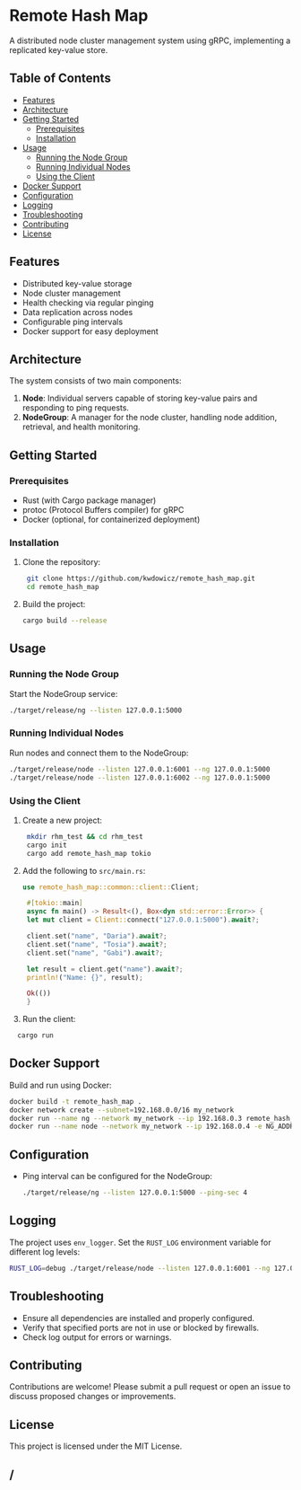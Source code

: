 # Remote Hash Map

A distributed node cluster management system using gRPC, implementing a replicated key-value store.

## Table of Contents

- [Features](#features)
- [Architecture](#architecture)
- [Getting Started](#getting-started)
  - [Prerequisites](#prerequisites)
  - [Installation](#installation)
- [Usage](#usage)
  - [Running the Node Group](#running-the-node-group)
  - [Running Individual Nodes](#running-individual-nodes)
  - [Using the Client](#using-the-client)
- [Docker Support](#docker-support)
- [Configuration](#configuration)
- [Logging](#logging)
- [Troubleshooting](#troubleshooting)
- [Contributing](#contributing)
- [License](#license)

## Features

- Distributed key-value storage
- Node cluster management
- Health checking via regular pinging
- Data replication across nodes
- Configurable ping intervals
- Docker support for easy deployment

## Architecture

The system consists of two main components:

1. **Node**: Individual servers capable of storing key-value pairs and responding to ping requests.
2. **NodeGroup**: A manager for the node cluster, handling node addition, retrieval, and health monitoring.

## Getting Started

### Prerequisites

- Rust (with Cargo package manager)
- protoc (Protocol Buffers compiler) for gRPC
- Docker (optional, for containerized deployment)

### Installation

1. Clone the repository:
   ```bash
    git clone https://github.com/kwdowicz/remote_hash_map.git
    cd remote_hash_map
   ```

2. Build the project:
   ```bash
   cargo build --release
   ```

## Usage

### Running the Node Group

Start the NodeGroup service:

```bash
./target/release/ng --listen 127.0.0.1:5000
```

### Running Individual Nodes

Run nodes and connect them to the NodeGroup:

```bash
./target/release/node --listen 127.0.0.1:6001 --ng 127.0.0.1:5000
./target/release/node --listen 127.0.0.1:6002 --ng 127.0.0.1:5000
```

### Using the Client

1. Create a new project:
   ```bash
    mkdir rhm_test && cd rhm_test
    cargo init
    cargo add remote_hash_map tokio
   ```

2. Add the following to `src/main.rs`:
   ```rust
   use remote_hash_map::common::client::Client;

    #[tokio::main]
    async fn main() -> Result<(), Box<dyn std::error::Error>> {
    let mut client = Client::connect("127.0.0.1:5000").await?;

    client.set("name", "Daria").await?;
    client.set("name", "Tosia").await?;
    client.set("name", "Gabi").await?;

    let result = client.get("name").await?;
    println!("Name: {}", result);

    Ok(())
    }
   ```

3. Run the client:
```bash
  cargo run
```

## Docker Support

Build and run using Docker:

```bash
docker build -t remote_hash_map .
docker network create --subnet=192.168.0.0/16 my_network
docker run --name ng --network my_network --ip 192.168.0.3 remote_hash_map ng
docker run --name node --network my_network --ip 192.168.0.4 -e NG_ADDRESS="192.168.0.3:5000" remote_hash_map node
```

## Configuration

- Ping interval can be configured for the NodeGroup:
  ```bash
  ./target/release/ng --listen 127.0.0.1:5000 --ping-sec 4
  ```

## Logging

The project uses `env_logger`. Set the `RUST_LOG` environment variable for different log levels:

```bash
RUST_LOG=debug ./target/release/node --listen 127.0.0.1:6001 --ng 127.0.0.1:5000
```

## Troubleshooting

- Ensure all dependencies are installed and properly configured.
- Verify that specified ports are not in use or blocked by firewalls.
- Check log output for errors or warnings.

## Contributing

Contributions are welcome! Please submit a pull request or open an issue to discuss proposed changes or improvements.

## License

This project is licensed under the MIT License.

## /